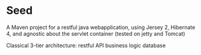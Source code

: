 # Seed

A Maven project for a restful java webapplication, using Jersey 2, Hibernate 4, and agnostic about the servlet container (tested on jetty and Tomcat)

Classical 3-tier architecture:
restful API
business logic
database





